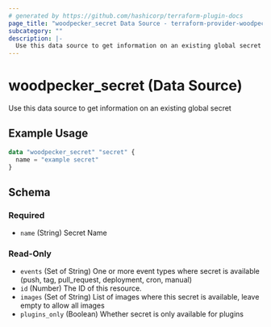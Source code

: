 ```yaml
---
# generated by https://github.com/hashicorp/terraform-plugin-docs
page_title: "woodpecker_secret Data Source - terraform-provider-woodpecker"
subcategory: ""
description: |-
  Use this data source to get information on an existing global secret
---
```


# woodpecker_secret (Data Source)

Use this data source to get information on an existing global secret

## Example Usage

```terraform
data "woodpecker_secret" "secret" {
  name = "example secret"
}
```

<!-- schema generated by tfplugindocs -->
## Schema

### Required

- `name` (String) Secret Name

### Read-Only

- `events` (Set of String) One or more event types where secret is available (push, tag, pull_request, deployment, cron, manual)
- `id` (Number) The ID of this resource.
- `images` (Set of String) List of images where this secret is available, leave empty to allow all images
- `plugins_only` (Boolean) Whether secret is only available for plugins


